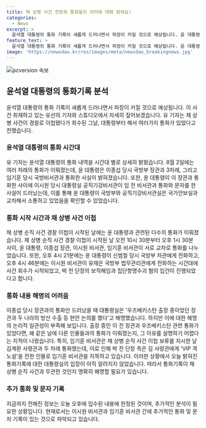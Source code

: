 ```yaml
---
title: 채 상병 사건 전방위 통화들의 의미에 대해 밝혀요!
categories:
  - News
excerpt: >
  윤석열 대통령의 통화 기록이 새롭게 드러나면서 파장이 커질 것으로 예상됩니다. 윤 대통령은 채 상병 사건 경찰 이첩 직후부터 다수의 통화를 진행했으며, 이로 인해 국방부와 대통령실 사이에 교차 소통이 이뤄졌습니다. 이에 대한 대통령실의 해명이 중요한데, 특히 채 상병 순직 사건과 무관한 통화인지 확인이 필요합니다. 또한, 추가적인 통화 및 문자 기록이 발견되어 이에 대한 분석이 더 필요해 보입니다.
feature_text: >
  윤석열 대통령의 통화 기록이 새롭게 드러나면서 파장이 커질 것으로 예상됩니다. 윤 대통령은 채 상병 사건 경찰 이첩 직후부터 다수의 통화를 진행했으며, 이로 인해 국방부와 대통령실 사이에 교차 소통이 이뤄졌습니다. 이에 대한 대통령실의 해명이 중요한데, 특히 채 상병 순직 사건과 무관한 통화인지 확인이 필요합니다. 또한, 추가적인 통화 및 문자 기록이 발견되어 이에 대한 분석이 더 필요해 보입니다.
image: 'https://newsdao.kr/res/images/meta/newsdao_breakingnews.jpg'
---
```


<p><img src="https://newsdao.kr/res/images/meta/newsdao_breakingnews.jpg" alt="pcversion 속보" /></p>

<h2 data-ke-size="size26">윤석열 대통령의 통화기록 분석</h2>

<p data-ke-size="size16">윤석열 대통령의 통화 기록이 새롭게 드러나면서 파장이 커질 것으로 예상됩니다. 이 사건 취재하고 있는 유선의 기자와 스튜디오에서 자세히 짚어보겠습니다. 유 기자는 채 상병 사건이 경찰로 이첩됐다가 회수된 그날, 대통령부터 해서 여러가지 통화가 있었다고 전했습니다.</p>

<h3>윤석열 대통령의 통화 시간대</h3>

<p data-ke-size="size16">유 기자는 윤석열 대통령의 통화 내역을 시간대 별로 상세히 밝혔습니다. 8월 2일에는 여러 차례의 통화가 이뤄졌는데, 윤 대통령은 이종섭 당시 국방부 장관과 3차례, 그리고 임기훈 당시 국방비서관과 통화한 사실이 밝혀졌습니다. 또한, 윤 대통령이 이 장관과 통화한 사이에 이시원 당시 대통령실 공직기강비서관이 임 전 비서관과 통화와 문자를 한 사실이 드러났는데, 이를 통해 윤 대통령이 국방부와 공직기강비서관실은 국가안보실과 교차해서 소통하고 있었음을 확인할 수 있었습니다.</p>

<h3>통화 시작 시간과 채 상병 사건 이첩</h3>

<p data-ke-size="size16">채 상병 순직 사건 경찰 이첩이 시작된 날에는 윤 대통령과 관련된 다수의 통화가 이뤄졌습니다. 채 상병 순직 사건 경찰 이첩이 시작된 날 오전 10시 30분부터 오후 1시 30분 사이, 윤 대통령, 이종섭 장관, 이시원 비서관, 임기훈 비서관이 서로 교차로 통화를 나누었습니다. 또한, 오후 4시 21분에는 윤 대통령이 신범철 당시 국방부 차관에게 전화하고, 오후 4시 46분에는 이시원 비서관이 유재은 국방부 법무관리관에게 전화하는 시간대에 사건 회수가 시작되었고, 박 전 단장의 보직해임과 집단항명수괴 혐의 입건이 진행되었다고 합니다.</p>

<h3>통화 내용 해명의 어려움</h3>

<p data-ke-size="size16">이종섭 당시 장관과의 통화만 드러났을 때 대통령실은 '우즈베키스탄 출장 중이었던 장관과 두 나라의 방산 수출 등 현안 논의를 했다'고 해명했습니다. 하지만 이에 대한 해명의 논리적 일관성이 부족해 보입니다. 출장 중인 이 전 장관과 우즈베키스탄 관련 통화가 있었다면, 왜 같은 날에 다른 인물들과의 통화가 이뤄졌는지, 그 이유를 설명하기 어렵다는 지적이 나왔습니다. 특히, 임기훈 비서관은 채 상병 순직 사건 이첩 보류를 지시한 날 김계환 사령관과 두 차례 통화했는데, 이로 인해 박 전 단장 측은 김 사령관에게 'VIP 격노설'을 전한 인물로 임기훈 비서관을 지목하고 있습니다. 이러한 상황에서 오늘 밝혀진 통화기록에 대한 대통령실의 입장이 아직 알려지지 않았습니다. 따라서 통화기록이 채 상병 순직 사건과 무관한 것인지 명확히 해명할 필요가 있습니다.</p>

<h3>추가 통화 및 문자 기록</h3>

<p data-ke-size="size16">지금까지 전해진 정보는 오늘 오후에 입수된 내용에 한정된 것이며, 추가적인 분석이 필요한 상황입니다. 현재로서는 이시원 비서관과 임기훈 비서관 간에 추가적인 통화 및 문자 기록이 있는 것으로 파악되고 있습니다.</p>

